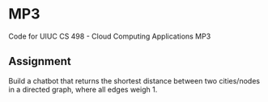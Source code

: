 # MP3
Code for UIUC CS 498 - Cloud Computing Applications MP3

## Assignment
Build a chatbot that returns the shortest distance between two cities/nodes in a directed graph, where all edges weigh 1.